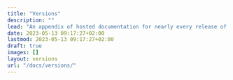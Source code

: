 ```yaml
---
title: "Versions"
description: ""
lead: "An appendix of hosted documentation for nearly every release of Doks, from v0 through v3."
date: 2023-05-13 09:17:27+02:00
lastmod: 2023-05-13 09:17:27+02:00
draft: true
images: []
layout: versions
url: "/docs/versions/"
---
```

